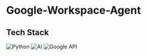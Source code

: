 ﻿# Google-Workspace-Agent
## Tech Stack
![Python](https://img.shields.io/badge/Python-3776AB?style=for-the-badge&logo=python&logoColor=white)
![AI](https://img.shields.io/badge/AI-FF6F00?style=for-the-badge&logo=ai&logoColor=white)
![Google API](https://img.shields.io/badge/Google%20API-4285F4?style=for-the-badge&logo=google&logoColor=white)
